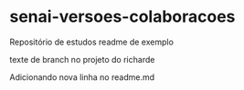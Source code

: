 # senai-versoes-colaboracoes
Repositório de estudos
readme de exemplo


texte de branch no projeto  do richarde

Adicionando nova linha no readme.md
